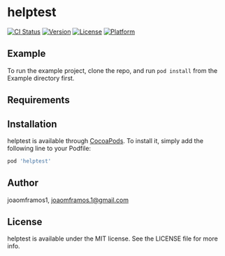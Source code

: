 # helptest

[![CI Status](https://img.shields.io/travis/joaomframos1/helptest.svg?style=flat)](https://travis-ci.org/joaomframos1/helptest)
[![Version](https://img.shields.io/cocoapods/v/helptest.svg?style=flat)](https://cocoapods.org/pods/helptest)
[![License](https://img.shields.io/cocoapods/l/helptest.svg?style=flat)](https://cocoapods.org/pods/helptest)
[![Platform](https://img.shields.io/cocoapods/p/helptest.svg?style=flat)](https://cocoapods.org/pods/helptest)

## Example

To run the example project, clone the repo, and run `pod install` from the Example directory first.

## Requirements

## Installation

helptest is available through [CocoaPods](https://cocoapods.org). To install
it, simply add the following line to your Podfile:

```ruby
pod 'helptest'
```

## Author

joaomframos1, joaomframos.1@gmail.com

## License

helptest is available under the MIT license. See the LICENSE file for more info.
